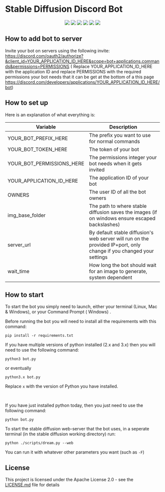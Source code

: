 # Stable Diffusion Discord Bot

<p align="center">
  <a href="//github.com/CaptainStabs/stable_diffusion_bot/releases"><img src="https://img.shields.io/github/v/release/kkrypt0nn/Python-Discord-Bot-Template"></a>
  <a href="//github.com/CaptainStabs/stable_diffusion_bot/commits/main"><img src="https://img.shields.io/github/last-commit/kkrypt0nn/Python-Discord-Bot-Template"></a>
  <a href="//github.com/CaptainStabs/stable_diffusion_bot/releases"><img src="https://img.shields.io/github/downloads/CaptainStabs/stable_diffusion_bot/total"></a>
  <a href="//github.com/CaptainStabs/stable_diffusion_bot/blob/main/LICENSE.md"><img src="https://img.shields.io/github/license/kkrypt0nn/Python-Discord-Bot-Template"></a>
  <a href="//github.com/CaptainStabs/stable_diffusion_bot/"><img src="https://img.shields.io/github/languages/code-size/kkrypt0nn/Python-Discord-Bot-Template"></a>
  <a href="//github.com/CaptainStabs/stable_diffusion_bot/issues"><img src="https://img.shields.io/github/issues-raw/kkrypt0nn/Python-Discord-Bot-Template"></a>
</p>

## How to add bot to server
Invite your bot on servers using the following invite: 
https://discord.com/oauth2/authorize?&client_id=YOUR_APPLICATION_ID_HERE&scope=bot+applications.commands&permissions=PERMISSIONS ( Replace YOUR_APPLICATION_ID_HERE with the application ID and replace PERMISSIONS with the required permissions your bot needs that it can be get at the bottom of a this page https://discord.com/developers/applications/YOUR_APPLICATION_ID_HERE/bot)

## How to set up

Here is an explanation of what everything is:

| Variable                  | Description                                                           |
| ------------------------- | ----------------------------------------------------------------------|
| YOUR_BOT_PREFIX_HERE      | The prefix you want to use for normal commands                        |
| YOUR_BOT_TOKEN_HERE       | The token of your bot                                                 |
| YOUR_BOT_PERMISSIONS_HERE | The permissions integer your bot needs when it gets invited           |
| YOUR_APPLICATION_ID_HERE  | The application ID of your bot                                        |
| OWNERS                    | The user ID of all the bot owners                                     |
| img_base_folder           | The path to where stable diffusion saves the images (if on windows ensure escaped backslashes) |
| server_url                | By default stable diffusion's web server will run on the provided IP+port, only change if you changed your settings |
| wait_time                 | How long the bot should wait for an image to generate, system dependent |


## How to start

To start the bot you simply need to launch, either your terminal (Linux, Mac & Windows), or your Command Prompt (
Windows)
.

Before running the bot you will need to install all the requirements with this command:

```
pip install -r requirements.txt
```

If you have multiple versions of python installed (2.x and 3.x) then you will need to use the following command:

```
python3 bot.py
```

or eventually

```
python3.x bot.py
```
Replace `x` with the version of Python you have installed.

<br>

If you have just installed python today, then you just need to use the following command:

```
python bot.py
```

To start the stable diffusion web-server that the bot uses, in a seperate terminal (in the stable diffusion working directory) run:
```
python ./scripts/dream.py --web
```

You can run it with whatever other parameters you want (such as `-F`)

## License

This project is licensed under the Apache License 2.0 - see the [LICENSE.md](LICENSE.md) file for details
